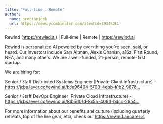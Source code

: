 ```yaml
---
title: "Full-time : Remote"
author:
  name: brettbejcek
  url: https://news.ycombinator.com/item?id=39346261
---
```

Rewind (<a href="https:&#x2F;&#x2F;rewind.ai" rel="nofollow">https:&#x2F;&#x2F;rewind.ai</a>) | Full-time | Remote | <a href="https:&#x2F;&#x2F;rewind.ai" rel="nofollow">https:&#x2F;&#x2F;rewind.ai</a>

Rewind is personalized AI powered by everything you’ve seen, said, or heard. Our investors include Sam Altman, Alexis Ohanian, a16z, First Round, NEA, and many others. We are a well-funded, 21-person, remote-first startup.

We are hiring for:

Senior &#x2F; Staff Distributed Systems Engineer (Private Cloud Infrastructure) - <a href="https:&#x2F;&#x2F;jobs.lever.co&#x2F;rewind.ai&#x2F;bde96404-5703-4ebb-b1b2-9676c7d932d0" rel="nofollow">https:&#x2F;&#x2F;jobs.lever.co&#x2F;rewind.ai&#x2F;bde96404-5703-4ebb-b1b2-9676...</a>

Senior &#x2F; Staff DevOps Engineer (Private Cloud Infrastructure) - <a href="https:&#x2F;&#x2F;jobs.lever.co&#x2F;rewind.ai&#x2F;81b5d01d-8d5b-4093-b4cc-29a42b1505dc" rel="nofollow">https:&#x2F;&#x2F;jobs.lever.co&#x2F;rewind.ai&#x2F;81b5d01d-8d5b-4093-b4cc-29a4...</a>

For more information about our benefits and culture (including quarterly retreats, top of the line gear, etc), check out <a href="https:&#x2F;&#x2F;rewind.ai&#x2F;careers" rel="nofollow">https:&#x2F;&#x2F;rewind.ai&#x2F;careers</a>
